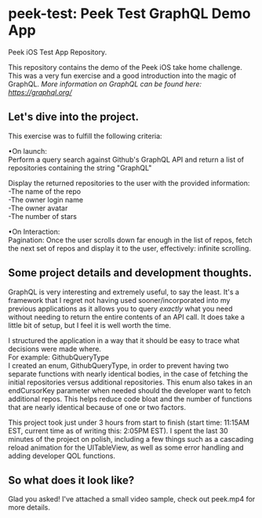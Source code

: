 # peek-test: Peek Test GraphQL Demo App
Peek iOS Test App Repository.

This repository contains the demo of the Peek iOS take home challenge. This was a very fun exercise and a good introduction into the magic of GraphQL. *More information on GraphQL can be found here: https://graphql.org/*

## Let's dive into the project.
This exercise was to fulfill the following criteria:<br/>

•On launch: <br/>
Perform a query search against Github's GraphQL API and return a list of repositories containing the string "GraphQL"

Display the returned repositories to the user with the provided information:<br/>
  -The name of the repo <br/>
  -The owner login name<br/>
  -The owner avatar<br/>
  -The number of stars<br/>

•On Interaction: <br/>
Pagination: Once the user scrolls down far enough in the list of repos, fetch the next set of repos and display it to the user, effectively: infinite scrolling.
 
## Some project details and development thoughts.
GraphQL is very interesting and extremely useful, to say the least. It's a framework that I regret not having used sooner/incorporated into my previous applications as it allows you to query *exactly* what you need without needing to return the entire contents of an API call. It does take a little bit of setup, but I feel it is well worth the time.

I structured the application in a way that it should be easy to trace what decisions were made where.<br/> For example: GithubQueryType <br/>
I created an enum, GithubQueryType, in order to prevent having two separate functions with nearly identical bodies, in the case of fetching the initial repositories versus additional repositories. This enum also takes in an endCursorKey parameter when needed should the developer want to fetch additional repos. This helps reduce code bloat and the number of functions that are nearly identical because of one or two factors.

This project took just under 3 hours from start to finish (start time: 11:15AM EST, current time as of writing this: 2:05PM EST). I spent the last 30 minutes of the project on polish, including a few things such as a cascading reload animation for the UITableView, as well as some error handling and adding developer QOL functions.

## So what does it look like?

Glad you asked! I've attached a small video sample, check out peek.mp4 for more details.
